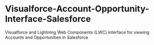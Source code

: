 # Visualforce-Account-Opportunity-Interface-Salesforce
Visualforce and Lightning Web Components (LWC) interface for viewing Accounts and Opportunities in Salesforce
